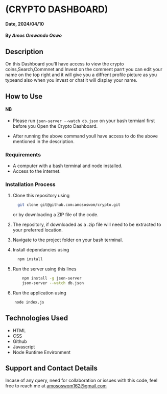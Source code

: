 # (CRYPTO DASHBOARD)

#### Date, 2024/04/10

#### By *Amos Omwando Oswo*

## Description

On this Dashboard you'll have access to view the crypto coins,Search,Commnet and Invest on the comment parrt you can edit your name on the top right and it will give you a diffrent profile picture as you typeand also when you invest or chat it will display your name.

## How to Use
#### NB 
 * Please run `json-server --watch db.json`   on your bash termianl first before you Open the Crypto Dashboard.

* After running the above command youll have access to do the above mentioned in the description.

### Requirements

* A computer with a bash terminal and node installed.
* Access to the internet.

### Installation Process

1. Clone this repository using

    ```bash
      git clone git@github.com:amososwom/crypto.git
    ```

    or by downloading a ZIP file of the code.
  
2. The repository, if downloaded as a .zip file will need to be extracted to your preferred location.

3. Navigate to the project folder on your bash terminal.

4. Install dependancies using

    ```bash
      npm install
    ```

5. Run the server using this lines

    ```bash
        npm install -g json-server
        json-server --watch db.json
    ```

6. Run the application using

```bash
    node index.js
```

## Technologies Used

* HTML
* CSS
* Github
* Javascript
* Node Runtime Environment

## Support and Contact Details

Incase of any query, need for collaboration or issues with this code, feel free to reach me at
<amososwom162@gmail.com>
